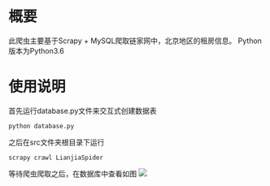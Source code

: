 # 概要 #
此爬虫主要基于Scrapy + MySQL爬取链家网中，北京地区的租房信息。
Python版本为Python3.6

# 使用说明 #
首先运行database.py文件来交互式创建数据表
```
python database.py
```

之后在src文件夹根目录下运行
```
scrapy crawl LianjiaSpider
```
等待爬虫爬取之后，在数据库中查看如图
![](https://github.com/zjhdota/LianjiaSpider/tree/master/screenshot/mysql.png)
